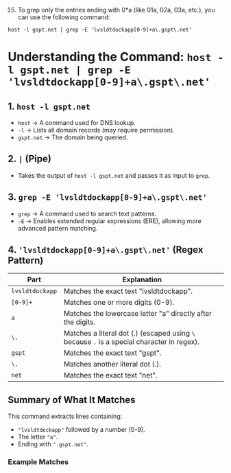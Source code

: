 15. To grep only the entries ending with 0*a (like 01a, 02a, 03a, etc.), you can use the following command:
```
host -l gspt.net | grep -E 'lvsldtdockapp[0-9]+a\.gspt\.net'
```
# Understanding the Command: `host -l gspt.net | grep -E 'lvsldtdockapp[0-9]+a\.gspt\.net'`

## 1. `host -l gspt.net`
- `host` → A command used for DNS lookup.
- `-l` → Lists all domain records (may require permission).
- `gspt.net` → The domain being queried.

## 2. `|` (Pipe)
- Takes the output of `host -l gspt.net` and passes it as input to `grep`.

## 3. `grep -E 'lvsldtdockapp[0-9]+a\.gspt\.net'`
- `grep` → A command used to search text patterns.
- `-E` → Enables extended regular expressions (ERE), allowing more advanced pattern matching.

## 4. `'lvsldtdockapp[0-9]+a\.gspt\.net'` (Regex Pattern)

| **Part**               | **Explanation** |
|------------------------|----------------|
| `lvsldtdockapp`       | Matches the exact text "lvsldtdockapp". |
| `[0-9]+`              | Matches one or more digits (0-9). |
| `a`                   | Matches the lowercase letter "a" directly after the digits. |
| `\.`                  | Matches a literal dot (.) (escaped using `\` because `.` is a special character in regex). |
| `gspt`                | Matches the exact text "gspt". |
| `\.`                  | Matches another literal dot (.). |
| `net`                 | Matches the exact text "net". |

## Summary of What It Matches
This command extracts lines containing:
- `"lvsldtdockapp"` followed by a number (0-9).
- The letter `"a"`.
- Ending with `".gspt.net"`.

### **Example Matches**
